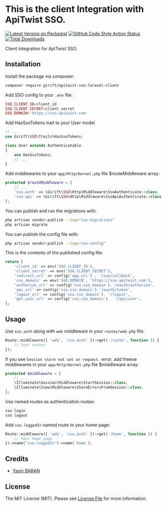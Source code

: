 
# This is the client Integration with ApiTwist SSO.

[![Latest Version on Packagist](https://img.shields.io/packagist/v/Girift/apitwist-sso-laravel-client.svg?style=flat-square)](https://packagist.org/packages/Girift/apitwist-sso-laravel-client)
[![GitHub Code Style Action Status](https://img.shields.io/github/workflow/status/Girift/apitwist-sso-laravel-client/Fix%20PHP%20code%20style%20issues?label=code%20style)](https://github.com/Girift/apitwist-sso-laravel-client/actions?query=workflow%3A"Fix+PHP+code+style+issues"+branch%3Amain)
[![Total Downloads](https://img.shields.io/packagist/dt/Girift/apitwist-sso-laravel-client.svg?style=flat-square)](https://packagist.org/packages/Girift/apitwist-sso-laravel-client)

Client integration for ApiTwist SSO.

## Installation

Install the package via composer:

```bash
composer require girift/apitwist-sso-laravel-client
```

Add SSO config to your `.env` file:

```php
SSO_CLIENT_ID=client_id
SSO_CLIENT_SECRET=client_secret
SSO_DOMAIN='https://sso.apitwist.com'
```

Add HasSsoTokens trait to your User model

```php
// ...
use Girift\SSO\Traits\HasSsoTokens;

class User extends Authenticatable
{
    use HasSsoTokens;
    // ...
}
```

Add middlewares to your `app/Http/Kernel.php` file $routeMiddleware array:

```php
protected $routeMiddleware = [
    // ...
    'sso.auth' => \Girift\SSO\Http\Middleware\SsoAuthenticate::class,
    'sso.api' => \Girift\SSO\Http\Middleware\SsoApiAuthenticate::class,
];
```

You can publish and run the migrations with:

```bash
php artisan vendor:publish --tag="sso-migrations"
php artisan migrate
```

You can publish the config file with:

```bash
php artisan vendor:publish --tag="sso-config"
```

This is the contents of the published config file:

```php
return [
    'client_id' => env('SSO_CLIENT_ID'),
    'client_secret' => env('SSO_CLIENT_SECRET'),
    'redirect_url' => config('app.url') . '/sso/callback',
    'sso_domain' => env('SSO_DOMAIN', 'https://sso.apitwist.com'),
    'authorize_url' => config('sso.sso_domain').'/oauth/authorize',
    'api_url' => config('sso.sso_domain').'/oauth/token',
    'logout_url' => config('sso.sso_domain'). '/logout',
    'get_user_url' => config('sso.sso_domain').  '/api/user',
];
```

## Usage

Use `sso.auth` along with `web` middleware in your `routes/web.php` file:

```php
Route::middleware([ 'web', 'sso.auth' ])->get('/route', function () {
    // Your routes
});
```

If you see `Session store not set on request.` error, add theese middlewares in your `app/Http/Kernel.php` file $middleware array:

```php
protected $middleware = [
    // ...
    \Illuminate\Session\Middleware\StartSession::class,
    \Illuminate\View\Middleware\ShareErrorsFromSession::class,
];
```

Use named routes as authentication routes:

```php
sso.login
sso.logout
```

Add `sso.loggedIn` named route to your home page:

```php
Route::middleware([ 'web', 'sso.auth' ])->get('/home', function () {
    // Your home page
})->name('sso.loggedIn')->name('home');
```


## Credits

- [Yasin BARAN](https://github.com/brnysn)

## License

The MIT License (MIT). Please see [License File](LICENSE.md) for more information.
